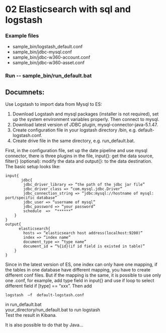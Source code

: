 # 02 Elasticsearch with sql and logstash   
### Example files   
 - sample_bin/logstash_default.conf  
 - sample_bin/jdbc-mysql.conf  
 - sample_bin/jdbc-w360-account.conf  
 - sample_bin/jdbc-w360-asset.conf   

### Run -- sample_bin/run_default.bat      
   
## Documnets:    
   
Use Logstash to import data from Mysql to ES:   
1.	Download Logstash and mysql packages (installer is not required), set up the system environment variables properly. Then connect to mysql.  
2.	Download latest version of JDBC plugin, mysql-connector-java-5.1.47.  
3.	Create configuration file in your logstash directory /bin, e.g. default-logstash.conf.  
4.	Create drive file in the same directory, e.g. run_default.bat.   

 
First, in the configuration file, set up the date pipeline and use mysql connector, there is three plugins in the file, input{}: get the data source, filter{} (optional): modify the data and output{}: to the data destination.  
The basic setup looks like:   
```
input{
       jdbc{
		jdbc_driver_library => “the path of the jdbc jar file”
		jdbc_driver_class => “com.mysql.jdbc.Driver”
		jdbc_connection_string => “jdbc:mysql://hostname of mysql: port/specific database”
		jdbc_user => “username of mysql”
		jdbc_password => “your password”
		schedule  =>  “******”
    }
}
output{
      elasticsearch{
		hosts => “elasticsearch host address(localhost:9200)”
		index => “index name”
		document_type => “type name”
		document_id = “%{id}(if id field is existed in table)”
    }
}
```  
Since in the latest version of ES, one index can only have one mapping, if the tables in one database have different mapping, you have to create different conf files. But if the mapping is the same, it is possible to use only one .conf, for example, add type field in input{} and use if loop to select different field if [type] == “xxx”.
Then add  
```
logstash  –f  default-logstash.conf
```  
in run_default.bat   
your_directory/run_default.bat to run logstash   
Test the result in Kibana.   
 
It is also possible to do that by Java…    



